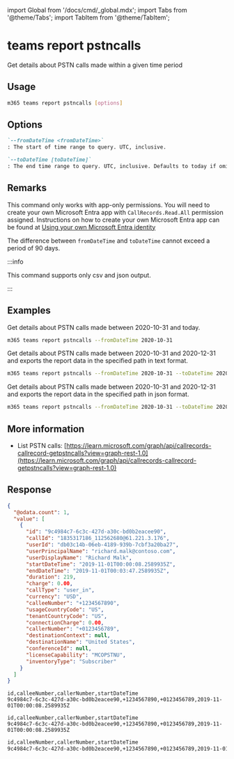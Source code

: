 <!-- DISCLAIMER: All secrets, passwords, and sensitive values in this document are examples only and not real credentials. -->
import Global from '/docs/cmd/_global.mdx';
import Tabs from '@theme/Tabs';
import TabItem from '@theme/TabItem';

# teams report pstncalls

Get details about PSTN calls made within a given time period

## Usage

```sh
m365 teams report pstncalls [options]
```

## Options

```md definition-list
`--fromDateTime <fromDateTime>`
: The start of time range to query. UTC, inclusive.

`--toDateTime [toDateTime]`
: The end time range to query. UTC, inclusive. Defaults to today if omitted.
```

<Global />

## Remarks

This command only works with app-only permissions. You will need to create your own Microsoft Entra app with `CallRecords.Read.All` permission assigned. Instructions on how to create your own Microsoft Entra app can be found at [Using your own Microsoft Entra identity](../../../user-guide/using-own-identity.mdx)

The difference between `fromDateTime` and `toDateTime` cannot exceed a period of 90 days.

:::info

This command supports only csv and json output.

:::

## Examples

Get details about PSTN calls made between 2020-10-31 and today.

```sh
m365 teams report pstncalls --fromDateTime 2020-10-31
```

Get details about PSTN calls made between 2020-10-31 and 2020-12-31 and exports the report data in the specified path in text format.

```sh
m365 teams report pstncalls --fromDateTime 2020-10-31 --toDateTime 2020-12-31 --output text > "pstncalls.txt"
```

Get details about PSTN calls made between 2020-10-31 and 2020-12-31 and exports the report data in the specified path in json format.

```sh
m365 teams report pstncalls --fromDateTime 2020-10-31 --toDateTime 2020-12-31 --output json > "pstncalls.json"
```

## More information

- List PSTN calls: [https://learn.microsoft.com/graph/api/callrecords-callrecord-getpstncalls?view=graph-rest-1.0](https://learn.microsoft.com/graph/api/callrecords-callrecord-getpstncalls?view=graph-rest-1.0)

## Response

<Tabs>
  <TabItem value="JSON">

  ``` json
  {
    "@odata.count": 1,
    "value": [
      {
        "id": "9c4984c7-6c3c-427d-a30c-bd0b2eacee90",
        "callId": "1835317186_112562680@61.221.3.176",
        "userId": "db03c14b-06eb-4189-939b-7cbf3a20ba27",
        "userPrincipalName": "richard.malk@contoso.com",
        "userDisplayName": "Richard Malk",
        "startDateTime": "2019-11-01T00:00:08.2589935Z",
        "endDateTime": "2019-11-01T00:03:47.2589935Z",
        "duration": 219,
        "charge": 0.00,
        "callType": "user_in",
        "currency": "USD",
        "calleeNumber": "+1234567890",
        "usageCountryCode": "US",
        "tenantCountryCode": "US",
        "connectionCharge": 0.00,
        "callerNumber": "+0123456789",
        "destinationContext": null,
        "destinationName": "United States",
        "conferenceId": null,
        "licenseCapability": "MCOPSTNU",
        "inventoryType": "Subscriber"
      }
    ]
}
  ```

  </TabItem>
  <TabItem value="Text">

  ``` text
  id,calleeNumber,callerNumber,startDateTime
  9c4984c7-6c3c-427d-a30c-bd0b2eacee90,+1234567890,+0123456789,2019-11-01T00:00:08.2589935Z
  ```

  </TabItem>
  <TabItem value="CSV">

  ``` text
  id,calleeNumber,callerNumber,startDateTime
  9c4984c7-6c3c-427d-a30c-bd0b2eacee90,+1234567890,+0123456789,2019-11-01T00:00:08.2589935Z
  ```

  </TabItem>
  <TabItem value="Markdown">

  ```md
  id,calleeNumber,callerNumber,startDateTime
  9c4984c7-6c3c-427d-a30c-bd0b2eacee90,+1234567890,+0123456789,2019-11-01T00:00:08.2589935Z
  ```

  </TabItem>
</Tabs>
